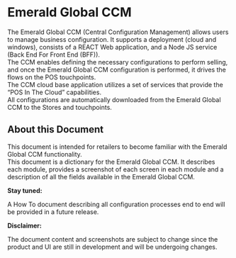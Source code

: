 # Emerald Global CCM

The Emerald Global CCM (Central Configuration Management) allows users to manage business configuration. It supports a deployment (cloud and windows), consists of a REACT Web application, and a Node JS service (Back End For Front End (BFF)).  
The CCM enables defining the necessary configurations to perform selling, and once the Emerald Global CCM configuration is performed, it drives the flows on the POS touchpoints.  
The CCM cloud base application utilizes a set of services that provide the “POS In The Cloud” capabilities.  
All configurations are automatically downloaded from the Emerald Global CCM to the Stores and touchpoints.

## About this Document

This document is intended for retailers to become familiar with the Emerald Global CCM functionality.  
This document is a dictionary for the Emerald Global CCM. It describes each module, provides a screenshot of each screen in each module and a description of all the fields available in the Emerald Global CCM.

**Stay tuned:**

A How To document describing all configuration processes end to end will be provided in a future release.

**Disclaimer:**

The document content and screenshots are subject to change since the product and UI are still in development and will be undergoing changes.
